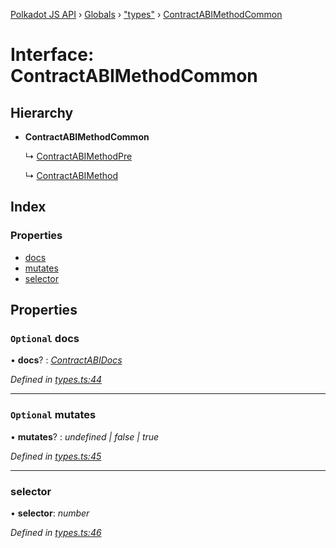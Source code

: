 [Polkadot JS API](../README.md) › [Globals](../globals.md) › ["types"](../modules/_types_.md) › [ContractABIMethodCommon](_types_.contractabimethodcommon.md)

# Interface: ContractABIMethodCommon

## Hierarchy

* **ContractABIMethodCommon**

  ↳ [ContractABIMethodPre](_types_.contractabimethodpre.md)

  ↳ [ContractABIMethod](_types_.contractabimethod.md)

## Index

### Properties

* [docs](_types_.contractabimethodcommon.md#optional-docs)
* [mutates](_types_.contractabimethodcommon.md#optional-mutates)
* [selector](_types_.contractabimethodcommon.md#selector)

## Properties

### `Optional` docs

• **docs**? : *[ContractABIDocs](../modules/_types_.md#contractabidocs)*

*Defined in [types.ts:44](https://github.com/polkadot-js/api/blob/de395c7053/packages/api-contract/src/types.ts#L44)*

___

### `Optional` mutates

• **mutates**? : *undefined | false | true*

*Defined in [types.ts:45](https://github.com/polkadot-js/api/blob/de395c7053/packages/api-contract/src/types.ts#L45)*

___

###  selector

• **selector**: *number*

*Defined in [types.ts:46](https://github.com/polkadot-js/api/blob/de395c7053/packages/api-contract/src/types.ts#L46)*
